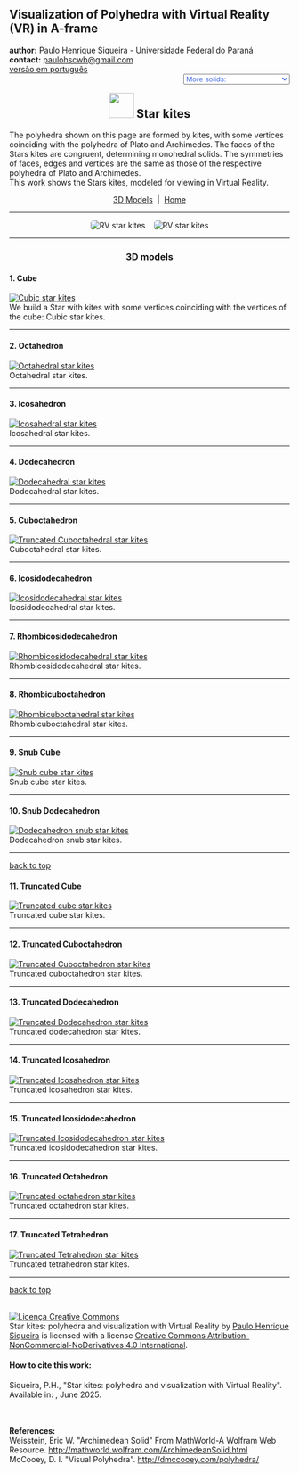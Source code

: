 <link rel="stylesheet" href="../scripts/style.css">
<meta charset="utf-8">
<link rel="icon" type="image/png" href="vr/salas/imagens/icone.png">
<h2>Visualization of Polyhedra with Virtual Reality (VR) in A-frame</h2>
 <b>author:</b> Paulo Henrique Siqueira - Universidade Federal do Paraná
 <br><b>contact:</b> <a href="#">paulohscwb@gmail.com</a>
 <br><a href="https://paulohscwb.github.io/polyhedra3/kites/pt-br/">versão em português</a>
 <form style="margin: 0 auto; float:right; text-align:right; width:100%; margin-bottom:15px;">
	<select id="url" onchange="urlHandler(this.value)" style="color:royalblue;">
		<option disabled selected value>More solids:</option>
		<option value="../catalangems/">Catalan gems</option>
		<option value="../dragon-archimedes/">Archimedes Dragon Fractals</option>
		<option disabled value="../kites/">Star kites</option>
		<!--<option value="../fractal-catalan/">Catalan fractals</option>
		<option value="../deltahedra/">Deltahedra</option>
		<option value="../unicorn-platonic/">Plato's Unicorn Fractals</option>
		<option value="../dragon-catalan/">Catalan Dragon Fractals</option>
		<option value="../fractalnonconvex1/">Fractals of non-convex polyhedra</option>
		<option value="../truncated-archimedes/">Truncated Archimedean polyhedra</option>
		<option value="../unicorn-catalan/">Catalan Unicorn Fractals</option>
		<option value="../dragon-nonconvex/">Dragon fractals of non-convex polyhedra</option>
		<option value="../fractalnonconvex2/">Fractals of non-convex polyhedra 2</option>
		<option value="../unicorn-archimedes/">Archimedes Unicorn Fractals</option>
		<option value="../fractalnonconvex3/">Fractals of non-convex polyhedra 3</option>
		<option value="../truncated-catalan/">Truncated Catalan polyhedra</option>
		<option value="../unicorn-nonconvex1/">Unicorn fractals of non-convex polyhedra</option>
		<option value="../dragon-nonconvex2/">Dragon fractals of non-convex polyhedra 2</option>
		<option value="../unicorn-nonconvex2/">Unicorn fractals of non-convex polyhedra 2</option>
		<option value="../fractalnonconvex4/">Fractals of non-convex polyhedra 4</option>
		<option value="../dragon-nonconvex3/">Dragon fractals of non-convex polyhedra 3</option>
		<option value="../fractalnonconvex5/">Fractals of non-convex polyhedra 5</option>
		<option value="../unicorn-nonconvex3/">Unicorn fractals of non-convex polyhedra 3</option>
		<option value="../fractalnonconvex6/">Fractals of non-convex polyhedra 6</option>-->
	</select>
</form>
<script>
function urlHandler(value) {                               
    window.location.assign(`${value}`);
}
</script>

<p id="p1"></p>
  <h2 align="center"><img src="vr/salas/imagens/icone.png" style="margin-bottom:-10px" width="45"> Star kites</h2>
The polyhedra shown on this page are formed by kites, with some vertices coinciding with the polyhedra of Plato and Archimedes. The faces of the Stars kites are congruent, determining monohedral solids. The symmetries of faces, edges and vertices are the same as those of the respective polyhedra of Plato and Archimedes.
<br>This work shows the Stars kites, modeled for viewing in Virtual Reality.
<p align="center"><a href="#m3d">3D Models</a><span>&nbsp;&nbsp;|&nbsp;&nbsp;</span><a href="../">Home</a></p>
<hr>
 <p align="center"><img src="vr/salas/videos/kites1.gif" style="max-width: 45%; border-radius:5px; margin-right:15px" loading="lazy" alt="RV star kites"/><img src="vr/salas/videos/kites2.gif" style="max-width: 45%; border-radius:5px;" loading="lazy" alt="RV star kites"/></p> 
<hr>
<h3 id="m3d" align="center">3D models</h3>
<!--<iframe width="560" height="315" style="max-width:100%" src="https://www.youtube.com/embed/videoseries?list=PLy0I_lGW8HxU7g9x5hkKKNULwWAdRiCHW" title="YouTube video player" frameborder="0" allow="accelerometer; autoplay; clipboard-write; encrypted-media; gyroscope; picture-in-picture; web-share" allowfullscreen></iframe>-->
<h4>1. Cube</h4>
<a href="vr/cube_kites.htm" target="_blank" title="3D model" class="fotoA"><img src="ar/1A.png" class="foto" alt="Cubic star kites"></a>
 <br>We build a Star with kites with some vertices coinciding with the vertices of the cube: Cubic star kites.
 <br>
<hr>
<h4>2. Octahedron</h4>
<a href="vr/octa_kites.htm" target="_blank" title="3D model" class="fotoA"><img src="ar/2A.png" class="foto" alt="Octahedral star kites"></a>
 <br>Octahedral star kites.
 <br>
<hr>
<h4>3. Icosahedron</h4>
<a href="vr/ico_kites.htm" target="_blank" title="3D model" class="fotoA"><img src="ar/3A.png" class="foto" alt="Icosahedral star kites"></a>
 <br>Icosahedral star kites.
 <br>
<hr>
<h4>4. Dodecahedron</h4>
<a href="vr/dode_kites.htm" target="_blank" title="3D model" class="fotoA"><img src="ar/4A.png" class="foto" alt="Dodecahedral star kites"></a>
 <br>Dodecahedral star kites.
 <br>
<hr>
<h4>5. Cuboctahedron</h4>
<a href="vr/Cuboctahedron.htm" target="_blank" title="3D model" class="fotoA"><img src="ar/5A.png" class="foto" alt="Truncated Cuboctahedral star kites"></a>
 <br>Cuboctahedral star kites.
 <br>
<hr>
<h4>6. Icosidodecahedron</h4>
<a href="vr/Icosidodecahedron.htm" target="_blank" title="3D model" class="fotoA"><img src="ar/6A.png" class="foto" alt="Icosidodecahedral star kites"></a>
 <br>Icosidodecahedral star kites.
 <br>
<hr>
<h4>7. Rhombicosidodecahedron</h4>
<a href="vr/Rhombicosidodecahedron.htm" target="_blank" title="3D model" class="fotoA"><img src="ar/7A.png" class="foto" alt="Rhombicosidodecahedral star kites"></a>
 <br>Rhombicosidodecahedral star kites.
 <br>
<hr>
<h4>8. Rhombicuboctahedron</h4>
<a href="vr/Rhombicuboctahedron.htm" target="_blank" title="3D model" class="fotoA"><img src="ar/8A.png" class="foto" alt="Rhombicuboctahedral star kites"></a>
 <br>Rhombicuboctahedral star kites.
 <br>
<hr>
<h4>9. Snub Cube</h4>
<a href="vr/Snub_Cube.htm" target="_blank" title="3D model" class="fotoA"><img src="ar/9A.png" class="foto" alt="Snub cube star kites"></a>
 <br>Snub cube star kites. 
 <br>
<hr>
<h4>10. Snub Dodecahedron</h4>
<a href="vr/Snub_Dodecahedron.htm" target="_blank" title="3D model" class="fotoA"><img src="ar/10A.png" class="foto" alt="Dodecahedron snub star kites"></a>
 <br>Dodecahedron snub star kites.
 <br>
<hr>
<p class="topop"><a href="#p1" class="topo">back to top</a></p>
<h4>11. Truncated Cube</h4>
<a href="vr/Truncated_Cube.htm" target="_blank" title="3D model" class="fotoA"><img src="ar/11A.png" class="foto" alt="Truncated cube star kites"></a>
 <br>Truncated cube star kites.
 <br>
<hr>
<h4>12. Truncated Cuboctahedron</h4>
<a href="vr/Truncated_Cuboctahedron.htm" target="_blank" title="3D model" class="fotoA"><img src="ar/12A.png" class="foto" alt="Truncated Cuboctahedron star kites"></a>
 <br>Truncated cuboctahedron star kites.
 <br>
<hr>
<h4>13. Truncated Dodecahedron</h4>
<a href="vr/Truncated_Dodecahedron.htm" target="_blank" title="3D model" class="fotoA"><img src="ar/13A.png" class="foto" alt="Truncated Dodecahedron star kites"></a>
 <br>Truncated dodecahedron star kites.
 <br>
<hr>
<h4>14. Truncated Icosahedron</h4>
<a href="vr/Truncated_Icosahedron.htm" target="_blank" title="3D model" class="fotoA"><img src="ar/14A.png" class="foto" alt="Truncated Icosahedron star kites"></a>
 <br>Truncated icosahedron star kites.
 <br>
<hr>
<h4>15. Truncated Icosidodecahedron</h4>
<a href="vr/Truncated_Icosidodecahedron.htm" target="_blank" title="3D model" class="fotoA"><img src="ar/15A.png" class="foto" alt="Truncated Icosidodecahedron star kites"></a>
 <br>Truncated icosidodecahedron star kites.
 <br>
<hr>
<h4>16. Truncated Octahedron</h4>
<a href="vr/Truncated_Octahedron.htm" target="_blank" title="3D model" class="fotoA"><img src="ar/16A.png" class="foto" alt="Truncated octahedron star kites"></a>
 <br>Truncated octahedron star kites.
 <br>
<hr>
<h4>17. Truncated Tetrahedron</h4>
<a href="vr/Truncated_Tetrahedron.htm" target="_blank" title="3D model" class="fotoA"><img src="ar/17A.png" class="foto" alt="Truncated Tetrahedron star kites"></a>
 <br>Truncated tetrahedron star kites.
 <br>
<hr>
<p class="topop"><a href="#p1" class="topo">back to top</a></p>

<br><a rel="license" href="http://creativecommons.org/licenses/by-nc-nd/4.0/"><img alt="Licença Creative Commons" style="border-width:0" src="https://i.creativecommons.org/l/by-nc-nd/4.0/88x31.png" loading="lazy"/></a><br /><span xmlns:dct="http://purl.org/dc/terms/" property="dct:title">Star kites: polyhedra and visualization with Virtual Reality</span> by <a xmlns:cc="http://creativecommons.org/ns#" href="https://paulohscwb.github.io/polyhedra3/kites/" property="cc:attributionName" rel="cc:attributionURL">Paulo Henrique Siqueira</a> is licensed with a license <a rel="license" href="http://creativecommons.org/licenses/by-nc-nd/4.0/">Creative Commons Attribution-NonCommercial-NoDerivatives 4.0 International</a>.

<h4>How to cite this work:</h4> 
<p>Siqueira, P.H., "Star kites: polyhedra and visualization with Virtual Reality". Available in: <https://paulohscwb.github.io/polyhedra3/kites/>, June 2025.</p>
<!--<a target="_blank" href="https://doi.org/10.5281/zenodo.14502405"><img src="https://zenodo.org/badge/DOI/10.5281/zenodo.14502405.svg" alt="DOI"></a>-->
<br><br><b>References:</b>
<br>Weisstein, Eric W. "Archimedean Solid" From MathWorld-A Wolfram Web Resource. <a href="http://mathworld.wolfram.com/ArchimedeanSolid.html" target="_blank">http://mathworld.wolfram.com/ArchimedeanSolid.html</a>
<br>McCooey, D. I. "Visual Polyhedra". <a href="http://dmccooey.com/polyhedra/" target="_blank">http://dmccooey.com/polyhedra/</a>
